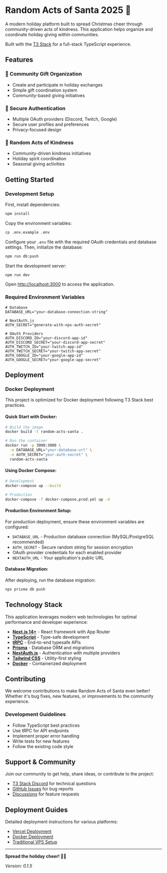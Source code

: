 # Random Acts of Santa 2025 🎅

A modern holiday platform built to spread Christmas cheer through community-driven acts of kindness. This application helps organize and coordinate holiday giving within communities.

Built with the [T3 Stack](https://create.t3.gg/) for a full-stack TypeScript experience.

## Features

### 🎁 Community Gift Organization
- Create and participate in holiday exchanges
- Simple gift coordination system
- Community-based giving initiatives

### 🔐 Secure Authentication
- Multiple OAuth providers (Discord, Twitch, Google)
- Secure user profiles and preferences
- Privacy-focused design

### 🎯 Random Acts of Kindness
- Community-driven kindness initiatives
- Holiday spirit coordination
- Seasonal giving activities

## Getting Started

### Development Setup

First, install dependencies:

```bash
npm install
```

Copy the environment variables:

```bash
cp .env.example .env
```

Configure your `.env` file with the required OAuth credentials and database settings. Then, initialize the database:

```bash
npm run db:push
```

Start the development server:

```bash
npm run dev
```

Open [http://localhost:3000](http://localhost:3000) to access the application.

### Required Environment Variables

```env
# Database
DATABASE_URL="your-database-connection-string"

# NextAuth.js
AUTH_SECRET="generate-with-npx-auth-secret"

# OAuth Providers
AUTH_DISCORD_ID="your-discord-app-id"
AUTH_DISCORD_SECRET="your-discord-app-secret"
AUTH_TWITCH_ID="your-twitch-app-id"
AUTH_TWITCH_SECRET="your-twitch-app-secret"
AUTH_GOOGLE_ID="your-google-app-id"
AUTH_GOOGLE_SECRET="your-google-app-secret"
```

## Deployment

### Docker Deployment

This project is optimized for Docker deployment following T3 Stack best practices.

#### Quick Start with Docker:

```bash
# Build the image
docker build -t random-acts-santa .

# Run the container
docker run -p 3000:3000 \
  -e DATABASE_URL="your-database-url" \
  -e AUTH_SECRET="your-auth-secret" \
  random-acts-santa
```

#### Using Docker Compose:

```bash
# Development
docker-compose up --build

# Production
docker-compose -f docker-compose.prod.yml up -d
```

#### Production Environment Setup:

For production deployment, ensure these environment variables are configured:

- `DATABASE_URL` - Production database connection (MySQL/PostgreSQL recommended)
- `AUTH_SECRET` - Secure random string for session encryption
- OAuth provider credentials for each enabled provider
- `NEXTAUTH_URL` - Your application's public URL

#### Database Migration:

After deploying, run the database migration:

```bash
npx prisma db push
```

## Technology Stack

This application leverages modern web technologies for optimal performance and developer experience:

- **[Next.js 14+](https://nextjs.org)** - React framework with App Router
- **[TypeScript](https://typescriptlang.org)** - Type-safe development
- **[tRPC](https://trpc.io)** - End-to-end typesafe APIs
- **[Prisma](https://prisma.io)** - Database ORM and migrations
- **[NextAuth.js](https://next-auth.js.org)** - Authentication with multiple providers
- **[Tailwind CSS](https://tailwindcss.com)** - Utility-first styling
- **[Docker](https://docker.com)** - Containerized deployment

## Contributing

We welcome contributions to make Random Acts of Santa even better! Whether it's bug fixes, new features, or improvements to the community experience.

### Development Guidelines

- Follow TypeScript best practices
- Use tRPC for API endpoints
- Implement proper error handling
- Write tests for new features
- Follow the existing code style

## Support & Community

Join our community to get help, share ideas, or contribute to the project:

- [T3 Stack Discord](https://t3.gg/discord) for technical questions
- [GitHub Issues](https://github.com/your-repo/random-acts-santa/issues) for bug reports
- [Discussions](https://github.com/your-repo/random-acts-santa/discussions) for feature requests

## Deployment Guides

Detailed deployment instructions for various platforms:

- [Vercel Deployment](https://create.t3.gg/en/deployment/vercel)
- [Docker Deployment](https://create.t3.gg/en/deployment/docker)
- [Traditional VPS Setup](https://create.t3.gg/en/deployment/netlify)

---

**Spread the holiday cheer! 🎄✨**

*Version: 0.1.5*
